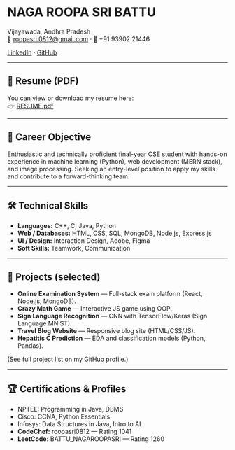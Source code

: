 # NAGA ROOPA SRI BATTU

Vijayawada, Andhra Pradesh  
📧 roopasri.0812@gmail.com · 📱 +91 93902 21446

[LinkedIn](https://www.linkedin.com/in/naga-roopasri-battu-b88b95282/) · [GitHub](https://github.com/BattuNagaRoopasri)

---

## 📄 Resume (PDF)

You can view or download my resume here:  
👉 [RESUME.pdf](RESUME.pdf)

---

## 🎯 Career Objective
Enthusiastic and technically proficient final-year CSE student with hands-on experience in machine learning (Python), web development (MERN stack), and image processing. Seeking an entry-level position to apply my skills and contribute to a forward-thinking team.

---

## 🛠️ Technical Skills
- **Languages:** C++, C, Java, Python  
- **Web / Databases:** HTML, CSS, SQL, MongoDB, Node.js, Express.js  
- **UI / Design:** Interaction Design, Adobe, Figma  
- **Soft Skills:** Teamwork, Communication

---

## 🔗 Projects (selected)
- **Online Examination System** — Full-stack exam platform (React, Node.js, MongoDB).  
- **Crazy Math Game** — Interactive JS game using OOP.  
- **Sign Language Recognition** — CNN with TensorFlow/Keras (Sign Language MNIST).  
- **Travel Blog Website** — Responsive blog site (HTML/CSS/JS).  
- **Hepatitis C Prediction** — EDA and classification models (Python, Pandas).

(See full project list on my GitHub profile.)

---

## 🏆 Certifications & Profiles
- NPTEL: Programming in Java, DBMS  
- Cisco: CCNA, Python Essentials  
- Infosys: Data Structures in Java, Intro to AI  
- **CodeChef:** roopasri0812 — Rating 1041  
- **LeetCode:** BATTU_NAGAROOPASRI — Rating 1260
